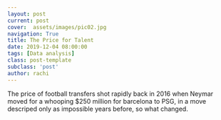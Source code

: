 ```yaml
---
layout: post
current: post
cover:  assets/images/pic02.jpg
navigation: True
title: The Price for Talent
date: 2019-12-04 08:00:00
tags: [Data analysis]
class: post-template
subclass: 'post'
author: rachi
---
```

The price of football transfers shot rapidly back in 2016 when Neymar moved for a whooping $250 million for barcelona to PSG, in a move descriped only as impossible years before, so what changed.  

